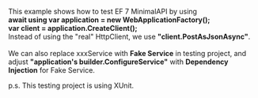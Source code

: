 This example shows how to test EF 7 MinimalAPI by using <br/>
<b>await using var application = new WebApplicationFactory<Program>();</b><br/>
<b>var client = application.CreateClient();</b><br/>
Instead of using the "real" HttpClient, we use <b>"client.PostAsJsonAsync"</b>.
</br></br>
We can also replace xxxService with <b>Fake Service</b> in testing project, and adjust <b>"application's builder.ConfigureService"</b> with <b>Dependency Injection</b> for Fake Service.

p.s. This testing project is using XUnit.


